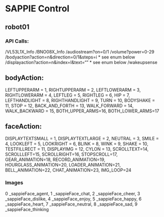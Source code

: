 # SAPPIE Control

## robot01
### API Calls: 
/VL53L1X_Info
/BNO08X_Info
/audiostream?on=0/1
/volume?power=0-29
/bodyaction?action=n&direction=0/1&steps=i * see enum below
/displayaction?action=n&index=I&text=“” * see enum below
/wakeupsense

## bodyAction:
LEFTUPPERARM = 1,
RIGHTUPPERARM = 2,
LEFTLOWERARM = 3,
RIGHTLOWERARM = 4,
LEFTLEG = 5,
RIGHTLEG = 6,
HIP = 7,
LEFTHANDLIGHT = 8,
RIGHTHANDLIGHT = 9,
TURN = 10,
BODYSHAKE = 11,
STOP = 12,
BACK_AND_FORTH = 13,
WALK_FORWARD = 14,
WALK_BACKWARD = 15,
BOTH_UPPER_ARMS=16,
BOTH_LOWER_ARMS=17

## faceAction:
DISPLAYTEXTSMALL = 1, 
DISPLAYTEXTLARGE = 2,
NEUTRAL = 3, 
SMILE = 4,
LOOKLEFT = 5,
LOOKRIGHT = 6,
BLINK = 8,
WINK = 9,
SHAKE = 10,
TESTFILLRECT = 11,
DISPLAYIMG = 12,
CYLON = 13,
SCROLLTEXT=14,
SCROLLLEFT=15,
SCROLLRIGHT=16,
STOPSCROLL=17,
GEAR_ANIMATION=18,
RECORD_ANIMATION=19,
HOURGLASS_ANIMATION=20,
LOADER_ANIMATION=21,
BELL_ANIMATION=22,
CHAT_ANIMATION=23,
IMG_LOOP=24

### Images
0	_sappieFace_agent,
1	_sappieFace_chat,
2	_sappieFace_cheer,
3	_sappieFace_dislike,
4	_sappieFace_enjoy,
5	_sappieFace_happy,
6	_sappieFace_heart,
7	_sappieFace_neutral,
8	_sappieFace_sad,
9	_sappieFace_thinking
	